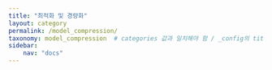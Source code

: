 ```yaml
---
title: "최적화 및 경량화"
layout: category
permalink: /model_compression/
taxonomy: model_compression  # categories 값과 일치해야 함 / _config의 title_translation에 블로그에 노출시킬 카테고리명 입력
sidebar:
    nav: "docs"
---
```

